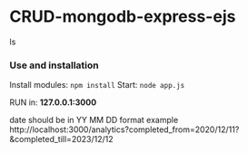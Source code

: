 # CRUD-mongodb-express-ejs
ls

### Use and installation

Install modules: `npm install`
Start: `node app.js`

RUN in: **127.0.0.1:3000**


date should be in YY MM DD format
example http://localhost:3000/analytics?completed_from=2020/12/11?&completed_till=2023/12/12

